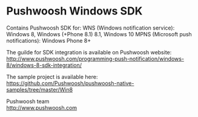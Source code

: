Pushwoosh Windows SDK
=====================

Contains Pushwoosh SDK for:
WNS (Windows notification service): Windows 8, Windows (+Phone 8.1) 8.1, Windows 10
MPNS (Microsoft push notifications): Windows Phone 8+

The guilde for SDK integration is available on Pushwoosh website:  
http://www.pushwoosh.com/programming-push-notification/windows-8/windows-8-sdk-integration/

The sample project is available here:  
https://github.com/Pushwoosh/pushwoosh-native-samples/tree/master/Win8

Pushwoosh team  
http://www.pushwoosh.com

